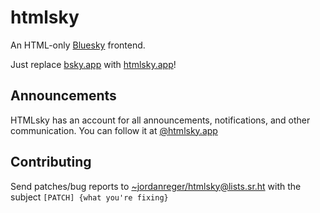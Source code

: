 # htmlsky

An HTML-only [Bluesky](https://bsky.social) frontend.

Just replace [bsky.app](https://bsky.app) with
[htmlsky.app](https://htmlsky.app)!

## Announcements

HTMLsky has an account for all announcements, notifications, and other
communication. You can follow it at
[@htmlsky.app](https://bsky.app/profile/htmlsky.app)

## Contributing

Send patches/bug reports to <~jordanreger/htmlsky@lists.sr.ht> with the
subject `[PATCH] {what you're fixing}`
